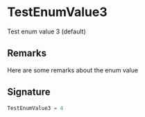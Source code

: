 
# TestEnumValue3

Test enum value 3 (default)

## Remarks

Here are some remarks about the enum value

## Signature

```typescript
TestEnumValue3 = 4
```
